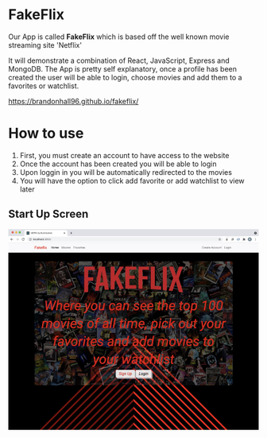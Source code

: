 # FakeFlix

Our App is called **FakeFlix** which is based off the well known movie streaming site 'Netflix'

It will demonstrate a combination of React, JavaScript, Express and MongoDB.
The App is pretty self explanatory, once a profile has been created the user will be able to login, choose movies and add them to a favorites or watchlist.

https://brandonhall96.github.io/fakeflix/

# How to use

1. First, you must create an account to have access to the website
2. Once the account has been created you will be able to login
3. Upon loggin in you will be automatically redirected to the movies
4. You will have the option to click add favorite or add watchlist to view later

## Start Up Screen
![Starting screen](/public/photos/read.jpeg)
